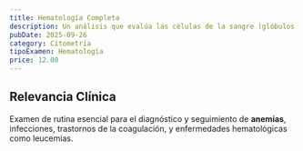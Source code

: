 ```yaml
---
title: Hematología Completa
description: Un análisis que evalúa las células de la sangre (glóbulos rojos, glóbulos blancos y plaquetas) en términos de cantidad y morfología.
pubDate: 2025-09-26
category: Citometría
tipoExamen: Hematología
price: 12.00
---
```


## Relevancia Clínica
Examen de rutina esencial para el diagnóstico y seguimiento de **anemias**, infecciones, trastornos de la coagulación, y enfermedades hematológicas como leucemias.